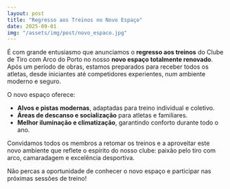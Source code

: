 ```yaml
---
layout: post
title: "Regresso aos Treinos no Novo Espaço"
date: 2025-09-01
img: "/assets/img/post/novo_espaco.jpg"
---
```


É com grande entusiasmo que anunciamos o **regresso aos treinos** do Clube de Tiro com Arco do Porto no nosso **novo espaço totalmente renovado**. Após um período de obras, estamos preparados para receber todos os atletas, desde iniciantes até competidores experientes, num ambiente moderno e seguro.

O novo espaço oferece:

- **Alvos e pistas modernas**, adaptadas para treino individual e coletivo.
- **Áreas de descanso e socialização** para atletas e familiares.
- **Melhor iluminação e climatização**, garantindo conforto durante todo o ano.

Convidamos todos os membros a retomar os treinos e a aproveitar este novo ambiente que reflete o espírito do nosso clube: paixão pelo tiro com arco, camaradagem e excelência desportiva.

Não percas a oportunidade de conhecer o novo espaço e participar nas próximas sessões de treino!

